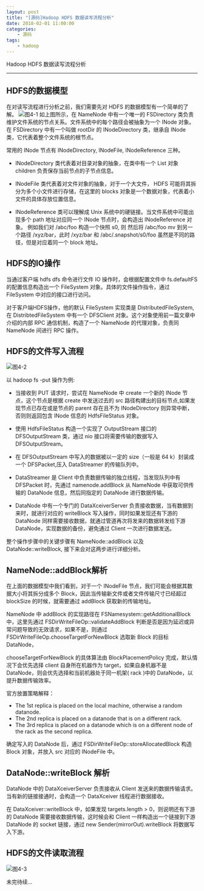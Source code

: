 ```yaml
---
layout: post
title: "[源码]Hadoop HDFS 数据读写流程分析"
date: 2018-02-01 11:00:00 
categories: 
    - 源码
tags:
    - hadoop
---
```


Hadoop HDFS 数据读写流程分析

<!--more-->

---------------

## HDFS的数据模型
在对读写流程进行分析之前，我们需要先对 HDFS 的数据模型有一个简单的了解。
![图4-1](https://psiitoy.github.io/img/blog/hadoop/hadoop-4-1.png)
如上图所示，在 NameNode 中有一个唯一的 FSDirectory 类负责维护文件系统的节点关系。文件系统中的每个路径会被抽象为一个 INode 对象。在 FSDirectory 中有一个叫做 rootDir 的 INodeDirectory 类，继承自 INode 类，它代表着整个文件系统的根节点。

常用的 INode 节点有 INodeDirectory, INodeFile, INodeReference 三种。

* INodeDirectory 类代表着对目录对象的抽象，在类中有一个 List<INode> 对象 children 负责保存当前节点的子节点信息。

* INodeFile 类代表着对文件对象的抽象，对于一个大文件， HDFS 可能将其拆分为多个小文件进行存储，在这里的 blocks 对象是一个数据对象，代表着小文件的具体存放位置信息。

* INodeReference 类可以理解成 Unix 系统中的硬链接。当文件系统中可能出现多个 path 地址对应同一个 INode 节点时，会构造出 INodeReference 对象。
例如我们对 /abc/foo 构造一个快照 s0, 则 然后将 /abc/foo mv 到另一个路径 /xyz/bar，此时 /xyz/bar 和 /abc/.snapshot/s0/foo 虽然是不同的路径，但是对应着同一个 block 地址。

## HDFS的IO操作
当通过客户端 hdfs dfs 命令进行文件 IO 操作时，会根据配置文件中 fs.defaultFS 的配置信息构造出一个 FileSystem 对象。具体的文件操作指令，通过 FileSystem 中对应的接口进行访问。

对于客户端HDFS操作，他的默认 FileSystem 实现类是 DistributedFileSystem, 在 DistribtedFileSystem 中有一个 DFSClient 对象。这个对象使用前一篇文章中介绍的内部 RPC 通信机制，构造了一个 NameNode 的代理对象，负责同 NameNode 间进行 RPC 操作。

## HDFS的文件写入流程
![图4-2](https://psiitoy.github.io/img/blog/hadoop/hadoop-4-2.png)

以 hadoop fs -put 操作为例:

* 当接收到 PUT 请求时，尝试在 NameNode 中 create 一个新的 INode 节点，这个节点是根据 create 中发送过去的 src 路径构建出的目标节点,如果发现节点已存在或是节点的 parent 存在且不为 INodeDirectory 则异常中断，否则则返回包含 INode 信息的 HdfsFileStatus 对象。

* 使用 HdfsFileStatus 构造一个实现了 OutputStream 接口的 DFSOutputStream 类，通过 nio 接口将需要传输的数据写入 DFSOutputStream。

* 在 DFSOutputStream 中写入的数据被以一定的 size（一般是 64 k）封装成一个 DFSPacket,压入 DataStreamer 的传输队列中。

* DataStreamer 是 Client 中负责数据传输的独立线程，当发现队列中有 DFSPacket 时，先通过 namenode.addBlock 从 NameNode 中获取可供传输的 DataNode 信息，然后同指定的 DataNode 进行数据传输。

* DataNode 中有一个专门的 DataXceiverServer 负责接收数据，当有数据到来时，就进行对应的 writeBlock 写入操作，同时如果发现还有下游的 DataNode 同样需要接收数据，就通过管道再次将发来的数据转发给下游 DataNode，实现数据的备份，避免通过 Client 一次进行数据发送。

整个操作步骤中的关键步骤有 NameNode::addBlock 以及 DataNode::writeBlock, 接下来会对这两步进行详细分析。

## NameNode::addBlock解析

在上面的数据模型中我们看到，对于一个 INodeFile 节点，我们可能会根据其数据大小将其拆分成多个 Block，因此当传输新文件或者文件传输尺寸已经超过 blockSize 的时候，就需要通过 addBlock 获取新的传输地址。

NameNode 中 addBlock 的实现路径在 FSNamesystem::getAdditionalBlock 中，这里先通过 FSDirWriteFileOp::validateAddBlock 判断是否是因为延迟或异常问题导致的无效请求，如果不是，则通过 FSDirWriteFileOp.chooseTargetForNewBlock 选取新 Block 的目标 DataNode，

chooseTargetForNewBlock 的具体算法由 BlockPlacementPolicy 完成，默认情况下会优先选择 client 自身所在机器作为 target，如果自身机器不是 DataNode，则会优先选择和当前机器处于同一机架( rack )中的 DataNode，以提升数据传输效率。

官方放置策略解释：
* The 1st replica is placed on the local machine, otherwise a random datanode. 
* The 2nd replica is placed on a datanode that is on a different rack.
* The 3rd replica is placed on a datanode which is on a different node of the rack as the second replica.

确定写入的 DataNode 后，通过 FSDirWriteFileOp::storeAllocatedBlock 构造 Block 对象，并放入 src 对应的 INodeFile 中。

## DataNode::writeBlock 解析

DataNode 中的 DataXceiverServer 负责接收从 Client 发送来的数据传输请求。当有新的链接接通时，会构造一个 DataXceiver 线程进行数据接收。

在 DataXceiver::writeBlock 中，如果发现 targets.length > 0，则说明还有下游的 DataNode 需要接收数据传输，这时候会和 Client 一样构造出一个链接到下游 DataNode 的 socket 链接，通过 new Sender(mirrorOut).writeBlock 将数据写入下游。


## HDFS的文件读取流程
![图4-3](https://psiitoy.github.io/img/blog/hadoop/hadoop-4-3.png)

未完待续...










